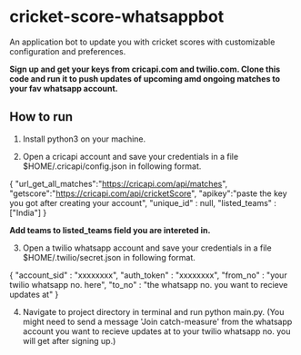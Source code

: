 # cricket-score-whatsappbot

 An application bot to update you with cricket scores with customizable configuration and preferences.
 
 **Sign up and get your keys from cricapi.com and twilio.com. Clone this code and run it to push updates of upcoming amd ongoing matches to your fav whatsapp account.**

## How to run

1. Install python3 on your machine.

2. Open a cricapi account and save your credentials in a file $HOME/.cricapi/config.json in following format.

{
	"url_get_all_matches":"https://cricapi.com/api/matches",
	"getscore":"https://cricapi.com/api/cricketScore",
	"apikey":"paste the key you got after creating your account",
	"unique_id" : null,
	"listed_teams" : ["India"]
}

**Add teams to listed_teams field you are intereted in.**

3. Open a twilio whatsapp account and save your credentials in a file $HOME/.twilio/secret.json in following format.

{
	"account_sid" : "xxxxxxxx",
	"auth_token" : "xxxxxxxx",
	"from_no" : "your twilio whatsapp no. here", 
	"to_no" : "the whatsapp no. you want to recieve updates at"
}

4. Navigate to project directory in terminal and run python main.py. (You might need to send a message 'Join catch-measure' from the whatsapp account you want to recieve updates at to your twilio whatsapp no. you will get after signing up.)

